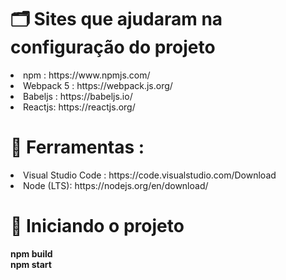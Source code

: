

# 🗂 Sites que ajudaram na configuração do projeto

<li>npm : https://www.npmjs.com/ </li>
<li>Webpack 5 : https://webpack.js.org/ </li>
<li>Babeljs : https://babeljs.io/</li>
<li>Reactjs: https://reactjs.org/ </li>


# 🧰 Ferramentas :

<li> Visual Studio Code : https://code.visualstudio.com/Download </li>
<li> Node (LTS): https://nodejs.org/en/download/  </li> 

# 🔨 Iniciando o projeto
<b>
npm build<br>
npm start</b>









